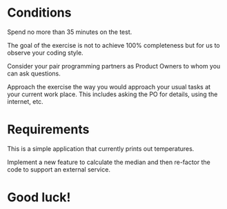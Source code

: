 # Conditions 
Spend no more than 35 minutes on the test. 

The goal of the exercise is not to achieve 100% completeness but for us to observe your coding style. 

Consider your pair programming partners as Product Owners to whom you can ask questions.

Approach the exercise the way you would approach your usual tasks at your current work place. This includes asking the PO for details, using the internet, etc.

# Requirements
This is a simple application that currently prints out temperatures.

Implement a new feature to calculate the median and then re-factor the code to support an external service.

# Good luck!